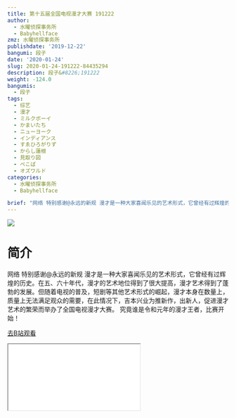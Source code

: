```yaml
---
title: 第十五届全国电视漫才大赛 191222
author:
  - 水曜侦探事务所
  - Babyhellface
zmz: 水曜侦探事务所
publishdate: '2019-12-22'
bangumi: 段子
date: '2020-01-24'
slug: 2020-01-24-191222-84435294
description: 段子&#8226;191222
weight: -124.0
bangumis:
  - 段子
tags:
  - 综艺
  - 漫才
  - ミルクボーイ
  - かまいたち
  - ニューヨーク
  - インディアンス
  - すゑひろがりず
  - からし蓮根
  - 見取り図
  - ぺこぱ
  - オズワルド
categories:
  - 水曜侦探事务所
  - Babyhellface

brief: "网络 特别感谢@永远的新规 漫才是一种大家喜闻乐见的艺术形式，它曾经有过辉煌的历史。在五、六十年代，漫才的艺术地位得到了很大提高，漫才艺术得到了蓬勃的发展。但随着电视的普及，短剧等其他艺术形式的崛起，漫才本身在数量上，质量上无法满足观众的需要，在此情况下，吉本兴业为推新作，出新人，促进漫才艺术的繁荣而举办了全国电视漫才大赛。 究竟谁是令和元年的漫才王者，比赛开始！"
---
```

![](https://raw.githubusercontent.com/tcgriffith/owaraisite/master/static/tmpimg/5a372f8010397e84f8f8e4f68638523ffc962b02.jpg.480.jpg)
# 简介  
网络
特别感谢@永远的新规
漫才是一种大家喜闻乐见的艺术形式，它曾经有过辉煌的历史。在五、六十年代，漫才的艺术地位得到了很大提高，漫才艺术得到了蓬勃的发展。但随着电视的普及，短剧等其他艺术形式的崛起，漫才本身在数量上，质量上无法满足观众的需要，在此情况下，吉本兴业为推新作，出新人，促进漫才艺术的繁荣而举办了全国电视漫才大赛。
究竟谁是令和元年的漫才王者，比赛开始！  

[去B站观看](https://www.bilibili.com/video/av84435294/)
<div class ="resp-container"><iframe class="testiframe" src="//player.bilibili.com/player.html?aid=84435294"", scrolling="no", allowfullscreen="true" > </iframe></div> 
